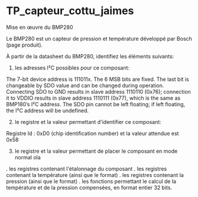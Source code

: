 # TP_capteur_cottu_jaimes
 
Mise en œuvre du BMP280

Le BMP280 est un capteur de pression et température développé par Bosch (page produit).

À partir de la datasheet du BMP280, identifiez les éléments suivants:

1. les adresses I²C possibles pour ce composant:

The 7-bit device address is 111011x. The 6 MSB bits are fixed. The last bit is changeable by SDO value and can be changed during operation. Connecting SDO to GND results in slave address 1110110 (0x76); connection it to VDDIO results in slave address 1110111 (0x77), which is the same as BMP180’s I²C address. The SDO pin cannot be left floating; if left floating, the I²C address will be undefined. 

2. le registre et la valeur permettant d'identifier ce composant:

Registre Id : 0xD0 (chip identification number) et la valeur attendue est 0x58

3. le registre et la valeur permettant de placer le composant en mode normal
ola

. les registres contenant l'étalonnage du composant
. les registres contenant la température (ainsi que le format)
. les registres contenant la pression (ainsi que le format)
. les fonctions permettant le calcul de la température et de la pression compensées, en format entier 32 bits.
